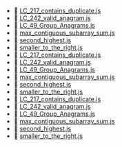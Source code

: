 * 📄 [LC_217_contains_duplicate.js](LC_217_contains_duplicate.js)
* 📄 [LC_242_valid_anagram.js](LC_242_valid_anagram.js)
* 📄 [LC_49_Group_Anagrams.js](LC_49_Group_Anagrams.js)
* 📄 [max_contiguous_subarray_sum.js](max_contiguous_subarray_sum.js)
* 📄 [second_highest.js](second_highest.js)
* 📄 [smaller_to_the_right.js](smaller_to_the_right.js)
* 📄 [LC_217_contains_duplicate.js](LC_217_contains_duplicate.js)
* 📄 [LC_242_valid_anagram.js](LC_242_valid_anagram.js)
* 📄 [LC_49_Group_Anagrams.js](LC_49_Group_Anagrams.js)
* 📄 [max_contiguous_subarray_sum.js](max_contiguous_subarray_sum.js)
* 📄 [second_highest.js](second_highest.js)
* 📄 [smaller_to_the_right.js](smaller_to_the_right.js)
* 📄 [LC_217_contains_duplicate.js](LC_217_contains_duplicate.js)
* 📄 [LC_242_valid_anagram.js](LC_242_valid_anagram.js)
* 📄 [LC_49_Group_Anagrams.js](LC_49_Group_Anagrams.js)
* 📄 [max_contiguous_subarray_sum.js](max_contiguous_subarray_sum.js)
* 📄 [second_highest.js](second_highest.js)
* 📄 [smaller_to_the_right.js](smaller_to_the_right.js)
